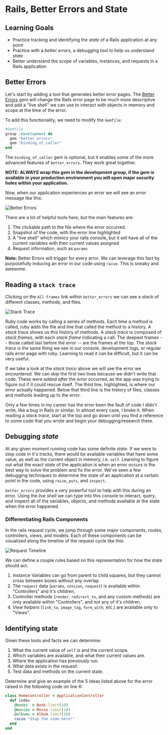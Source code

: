 # Rails, Better Errors and State
## Learning Goals
- Practice tracking and identifying the _state_ of a Rails application at any point
- Practice with a _better errors_, a debugging tool to help us understand _state_
- Better understand the _scope_ of variables, instances, and requests in a Rails application


## Better Errors
Let's start by adding a tool that generates better error pages. The [Better Errors](https://github.com/charliesome/better_errors) gem will change the Rails error page to be much more descriptive and add a "live shell" we can use to interact with objects in memory and scope at the time of the error.

To add this functionality, we need to modify the `Gemfile`:

```ruby
#Gemfile
group :development do
  gem "better_errors"
  gem "binding_of_caller"
end
```

The `binding_of_caller` gem is optional, but it enables some of the more advanced features of `better_errors`. They work great together.

__NOTE: ALWAYS wrap this gem in the development group, if the gem is available in your production environment you will open major security holes within your application.__

Now, when our application experiences an error we will see an error message like this:

![Better Errors](images/better-errors.png)

There are a lot of helpful tools here, but the main features are:

1. The clickable path to the file where the error occurred.
2. Snapshot of the code, with the error line highlighted
3. A "live shell" which mimics your rails console, but it will have all of the current variables with their current values assigned
4. Request information, such as `params`

__Note:__ Better Errors will trigger for every error. We can leverage this fact by purposefully inducing an error in our code using `raise`. This is sneaky and awesome.

## Reading a `stack trace`
Clicking on the `All Frames` link within `bettor_errors` we can see a _stack_ of different classes, methods, and files.

![Stack Trace](images/stack-trace.png)

Ruby code works by calling a series of methods.  Each time a method is called, ruby adds the file and line that called the method to a history. A _stack trace_ shows us this history of methods. A _stack trace_ is composed of _stack frames_, with each _stack frame_ indicating a call. The deepest frames  -- those called last before the error -- are the frames at the top. The _stack trace_ is the same thing we see in our console, development logs, or regular rails error page with ruby. Learning to read it can be difficult, but it can be very useful.

If we take a look at the _stack trace_ above we will see the error we encountered. We can skip the first two lines because we didn't write that code. These were added *after* the error occurred, as the app was trying to figure out if it could rescue itself. The third line, highlighted, is where our error actually happened. Below that third line is the history of files, classes and methods leading up to the error.

Only a few times in my career has the error been the fault of code I didn't write, like a bug in Rails or similar. In almost every case, I broke it. When reading a _stack trace_, start at the top and go down until you find a reference to some code that _you_ wrote and begin your debugging/research there.

## Debugging _state_

At any given moment running code has some definite _state_. If we were to stop code in it's tracks, there would be available variables that have some value, as well as the current object in memory, i.e. `self`. Learning to figure out what the exact _state_ of the application is when an error occurs is the best way to solve the problem and fix the error. We've seen a few debugging techniques to determine the state of an application at a certain point in the code, using `raise`, `puts`, and `inspect`.

`better_errors` provides a very powerful tool to help with this during an error. Using the _live shell_ we can type into this console to interact, query, and inspect all of the variables, objects, and methods available at the state when the error happened.

### Differentiating Rails Components

In the rails request cycle, we jump through some major components, routes, controllers, views, and models. Each of these components can be visualized along the timeline of the request cycle like this:

![Request Timeline](images/request-timeline.png)

We can define a couple rules based on this representation for how the state should act.

1. Instance Variables can go from parent to child squares, but they cannot cross between boxes without any overlap
2. The `request` data (`params`, `session`, `request`) is available within "Controllers" and it's children.
3. Controller methods (`render`, `redirect_to`, and any custom methods) are only available within "Controllers", and not any of it's children.
4. _View helpers_ (`link_to`, `image_tag`, `form_with`, etc.) are available only to "Views".

## Identifying state
Given these tools and facts we can determine:

1. What the current value of `self` is and the current scope.
2. Which variables are available, and what their current values are.
3. Where the application has previously run.
4. What data exists in the _request_.
5. Test data and methods on the current state.

Determine and give an example of the 5 ideas listed above for the error raised in the following code on line 6:

```ruby
class HomeController < ApplicationController
  def index
    @books  = Book.limit(10)
    @movies = Movie.limit(10)
    @albums = Album.limit(10)
    raise "Stop the code here!"
  end
end
```
